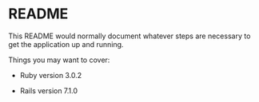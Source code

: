 # README

This README would normally document whatever steps are necessary to get the
application up and running.

Things you may want to cover:

* Ruby version 3.0.2

* Rails version 7.1.0
